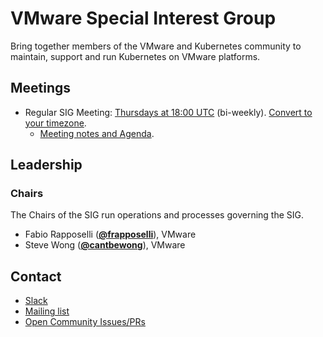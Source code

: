 <!---
This is an autogenerated file!

Please do not edit this file directly, but instead make changes to the
sigs.yaml file in the project root.

To understand how this file is generated, see https://git.k8s.io/community/generator/README.md
-->
# VMware Special Interest Group

Bring together members of the VMware and Kubernetes community to maintain, support and run Kubernetes on VMware platforms.

## Meetings
* Regular SIG Meeting: [Thursdays at 18:00 UTC](https://zoom.us/j/183662780) (bi-weekly). [Convert to your timezone](http://www.thetimezoneconverter.com/?t=18:00&tz=UTC).
  * [Meeting notes and Agenda](https://docs.google.com/document/d/1RV0nVtlPoAtM0DQwNYxYCC9lHfiHpTNatyv4bek6XtA/edit?usp=sharing).

## Leadership

### Chairs
The Chairs of the SIG run operations and processes governing the SIG.

* Fabio Rapposelli (**[@frapposelli](https://github.com/frapposelli)**), VMware
* Steve Wong (**[@cantbewong](https://github.com/cantbewong)**), VMware

## Contact
* [Slack](https://kubernetes.slack.com/messages/sig-vmware)
* [Mailing list](https://groups.google.com/forum/#!forum/kubernetes-sig-vmware)
* [Open Community Issues/PRs](https://github.com/kubernetes/community/labels/sig%2Fvmware)

<!-- BEGIN CUSTOM CONTENT -->

<!-- END CUSTOM CONTENT -->
